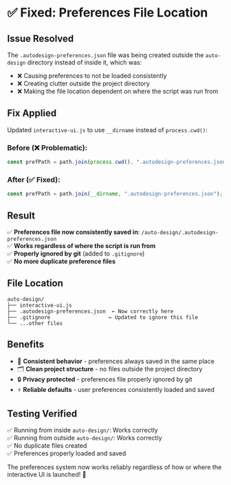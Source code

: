 # ✅ Fixed: Preferences File Location

## Issue Resolved

The `.autodesign-preferences.json` file was being created outside the `auto-design` directory instead of inside it, which was:

- ❌ Causing preferences to not be loaded consistently
- ❌ Creating clutter outside the project directory
- ❌ Making the file location dependent on where the script was run from

## Fix Applied

Updated `interactive-ui.js` to use `__dirname` instead of `process.cwd()`:

### Before (❌ Problematic):

```javascript
const prefPath = path.join(process.cwd(), ".autodesign-preferences.json");
```

### After (✅ Fixed):

```javascript
const prefPath = path.join(__dirname, ".autodesign-preferences.json");
```

## Result

✅ **Preferences file now consistently saved in**: `/auto-design/.autodesign-preferences.json`  
✅ **Works regardless of where the script is run from**  
✅ **Properly ignored by git** (added to `.gitignore`)  
✅ **No more duplicate preference files**

## File Location

```
auto-design/
├── interactive-ui.js
├── .autodesign-preferences.json  ← Now correctly here
├── .gitignore                   ← Updated to ignore this file
└── ...other files
```

## Benefits

- 🎯 **Consistent behavior** - preferences always saved in the same place
- 🗂️ **Clean project structure** - no files outside the project directory
- 🔒 **Privacy protected** - preferences file properly ignored by git
- ⚡ **Reliable defaults** - user preferences consistently loaded and saved

## Testing Verified

✅ Running from inside `auto-design/`: Works correctly  
✅ Running from outside `auto-design/`: Works correctly  
✅ No duplicate files created  
✅ Preferences properly loaded and saved

The preferences system now works reliably regardless of how or where the interactive UI is launched! 🎉
